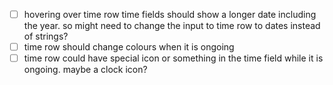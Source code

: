 - [ ] hovering over time row time fields should show a longer date including the year. so might need to change the input to time row to dates instead of strings?
- [ ] time row should change colours when it is ongoing
- [ ] time row could have special icon or something in the time field while it is ongoing. maybe a clock icon?